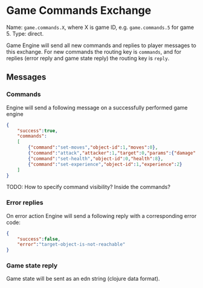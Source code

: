 # Game Commands Exchange

Name: `game.commands.X`, where X is game ID, e.g. `game.commands.5` for game 5.
Type: direct.

Game Engine will send all new commands and replies to player messages to this exchange.
For new commands the routing key is `commands`, and for replies (error reply and game state reply) the routing key is `reply`.

## Messages

### Commands

Engine will send a following message on a successfully performed game engine
```json
{
    "success":true,
    "commands":
    [
        {"command":"set-moves","object-id":1,"moves":0},
        {"command":"attack","attacker":1,"target":0,"params":{"damage":2,"outcome":"critical","type":"melee"}},
        {"command":"set-health","object-id":0,"health":8},
        {"command":"set-experience","object-id":1,"experience":2}
    ]
}
```

TODO: How to specify command visibility? Inside the commands?

### Error replies

On error action Engine will send a following reply with a corresponding error code:

```json
{
    "success":false,
    "error":"target-object-is-not-reachable"
}
```

### Game state reply

Game state will be sent as an edn string (clojure data format).

